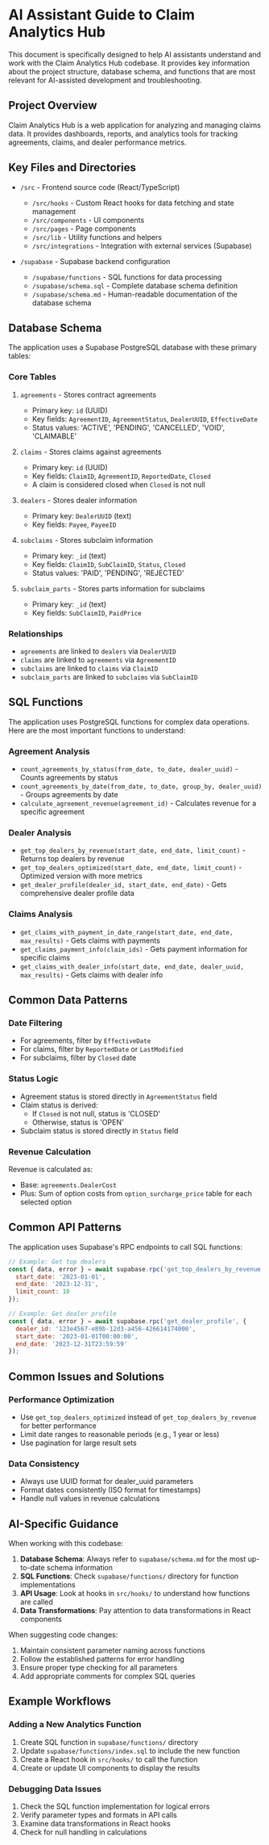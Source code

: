 # AI Assistant Guide to Claim Analytics Hub

This document is specifically designed to help AI assistants understand and work with the Claim Analytics Hub codebase. It provides key information about the project structure, database schema, and functions that are most relevant for AI-assisted development and troubleshooting.

## Project Overview

Claim Analytics Hub is a web application for analyzing and managing claims data. It provides dashboards, reports, and analytics tools for tracking agreements, claims, and dealer performance metrics.

## Key Files and Directories

- `/src` - Frontend source code (React/TypeScript)
  - `/src/hooks` - Custom React hooks for data fetching and state management
  - `/src/components` - UI components
  - `/src/pages` - Page components
  - `/src/lib` - Utility functions and helpers
  - `/src/integrations` - Integration with external services (Supabase)

- `/supabase` - Supabase backend configuration
  - `/supabase/functions` - SQL functions for data processing
  - `/supabase/schema.sql` - Complete database schema definition
  - `/supabase/schema.md` - Human-readable documentation of the database schema

## Database Schema

The application uses a Supabase PostgreSQL database with these primary tables:

### Core Tables

1. `agreements` - Stores contract agreements
   - Primary key: `id` (UUID)
   - Key fields: `AgreementID`, `AgreementStatus`, `DealerUUID`, `EffectiveDate`
   - Status values: 'ACTIVE', 'PENDING', 'CANCELLED', 'VOID', 'CLAIMABLE'

2. `claims` - Stores claims against agreements
   - Primary key: `id` (UUID)
   - Key fields: `ClaimID`, `AgreementID`, `ReportedDate`, `Closed`
   - A claim is considered closed when `Closed` is not null

3. `dealers` - Stores dealer information
   - Primary key: `DealerUUID` (text)
   - Key fields: `Payee`, `PayeeID`

4. `subclaims` - Stores subclaim information
   - Primary key: `_id` (text)
   - Key fields: `ClaimID`, `SubClaimID`, `Status`, `Closed`
   - Status values: 'PAID', 'PENDING', 'REJECTED'

5. `subclaim_parts` - Stores parts information for subclaims
   - Primary key: `_id` (text)
   - Key fields: `SubClaimID`, `PaidPrice`

### Relationships

- `agreements` are linked to `dealers` via `DealerUUID`
- `claims` are linked to `agreements` via `AgreementID`
- `subclaims` are linked to `claims` via `ClaimID`
- `subclaim_parts` are linked to `subclaims` via `SubClaimID`

## SQL Functions

The application uses PostgreSQL functions for complex data operations. Here are the most important functions to understand:

### Agreement Analysis

- `count_agreements_by_status(from_date, to_date, dealer_uuid)` - Counts agreements by status
- `count_agreements_by_date(from_date, to_date, group_by, dealer_uuid)` - Groups agreements by date
- `calculate_agreement_revenue(agreement_id)` - Calculates revenue for a specific agreement

### Dealer Analysis

- `get_top_dealers_by_revenue(start_date, end_date, limit_count)` - Returns top dealers by revenue
- `get_top_dealers_optimized(start_date, end_date, limit_count)` - Optimized version with more metrics
- `get_dealer_profile(dealer_id, start_date, end_date)` - Gets comprehensive dealer profile data

### Claims Analysis

- `get_claims_with_payment_in_date_range(start_date, end_date, max_results)` - Gets claims with payments
- `get_claims_payment_info(claim_ids)` - Gets payment information for specific claims
- `get_claims_with_dealer_info(start_date, end_date, dealer_uuid, max_results)` - Gets claims with dealer info

## Common Data Patterns

### Date Filtering

- For agreements, filter by `EffectiveDate`
- For claims, filter by `ReportedDate` or `LastModified`
- For subclaims, filter by `Closed` date

### Status Logic

- Agreement status is stored directly in `AgreementStatus` field
- Claim status is derived:
  - If `Closed` is not null, status is 'CLOSED'
  - Otherwise, status is 'OPEN'
- Subclaim status is stored directly in `Status` field

### Revenue Calculation

Revenue is calculated as:
- Base: `agreements.DealerCost`
- Plus: Sum of option costs from `option_surcharge_price` table for each selected option

## Common API Patterns

The application uses Supabase's RPC endpoints to call SQL functions:

```javascript
// Example: Get top dealers
const { data, error } = await supabase.rpc('get_top_dealers_by_revenue', {
  start_date: '2023-01-01',
  end_date: '2023-12-31',
  limit_count: 10
});

// Example: Get dealer profile
const { data, error } = await supabase.rpc('get_dealer_profile', {
  dealer_id: '123e4567-e89b-12d3-a456-426614174000',
  start_date: '2023-01-01T00:00:00',
  end_date: '2023-12-31T23:59:59'
});
```

## Common Issues and Solutions

### Performance Optimization

- Use `get_top_dealers_optimized` instead of `get_top_dealers_by_revenue` for better performance
- Limit date ranges to reasonable periods (e.g., 1 year or less)
- Use pagination for large result sets

### Data Consistency

- Always use UUID format for dealer_uuid parameters
- Format dates consistently (ISO format for timestamps)
- Handle null values in revenue calculations

## AI-Specific Guidance

When working with this codebase:

1. **Database Schema**: Always refer to `supabase/schema.md` for the most up-to-date schema information
2. **SQL Functions**: Check `supabase/functions/` directory for function implementations
3. **API Usage**: Look at hooks in `src/hooks/` to understand how functions are called
4. **Data Transformations**: Pay attention to data transformations in React components

When suggesting code changes:
1. Maintain consistent parameter naming across functions
2. Follow the established patterns for error handling
3. Ensure proper type checking for all parameters
4. Add appropriate comments for complex SQL queries

## Example Workflows

### Adding a New Analytics Function

1. Create SQL function in `supabase/functions/` directory
2. Update `supabase/functions/index.sql` to include the new function
3. Create a React hook in `src/hooks/` to call the function
4. Create or update UI components to display the results

### Debugging Data Issues

1. Check the SQL function implementation for logical errors
2. Verify parameter types and formats in API calls
3. Examine data transformations in React hooks
4. Check for null handling in calculations 